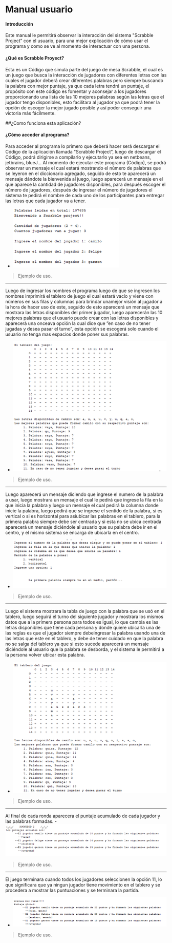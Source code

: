 # Manual usuario
#### Introducción
Este manual le permitirá observar la interacción del sistema "Scrabble Project” con el usuario, para una mejor explicación de cómo usar el programa y como se ve al momento de interactuar con una persona.
#### ¿Qué es Scrabble Proyect? 
Esta es un Código que simula parte del juego de mesa Scrabble, el cual es un juego que busca la interacción de jugadores con diferentes letras con las cuales el jugador deberá crear diferentes palabras pero siempre buscando la palabra con mejor puntaje, ya que cada letra tendrá un puntaje, el propósito con este código es fomentar y aconsejar a los jugadores proporcionando una lista de las 10 mejores palabras según las letras que el jugador tengo disponibles, esto facilitara al jugador ya que podrá tener la opción de escoger la mejor jugado posible y así poder conseguir una victoria más fácilmente.

##¿Como funciona esta aplicación? 
#### ¿Cómo acceder al programa?
Para acceder al programa lo primero que deberá hacer será descargar el Código de la aplicación llamada "Scrabble Project”, luego de descargar el Código, podrá dirigirse a compilarlo y ejecutarlo ya sea en netbeans, jetbrains, blueJ... Al momento de ejecutar este programa (Código), se podrá observar un mensaje el cual estará mostrando el número de palabras que se leyeron en el diccionario agregado, seguido de esto te aparecerá un mensaje dándote la bienvenida al juego, luego aparecerá un mensaje en el que aparece la cantidad de jugadores disponibles, para después escoger el número de jugadores, después de ingresar el número de jugadores el sistema te pedirá el nombre de cada uno de los participantes para entregar las letras que cada jugador va a tener.



- [![img1](https://github.com/Andres-Alvarez-V/ScrabbleSimulator/blob/main/imgUsos/imgEjm1.png?raw=true "img1")](https://github.com/Andres-Alvarez-V/ScrabbleSimulator/blob/main/imgUsos/imgEjm1.png?raw=true "img1") 
> Ejemplo de uso.

------------


Luego de ingresar los nombres el programa luego de que se ingresen los nombres imprimirá el tablero de juego el cual estará vacío y viene con números en sus filas y columnas para brindar unamejor visión al jugador a la hora de hacer uso de este, seguido de esto aparecerá un mensaje que mostrara las letras disponibles del primer jugador, luego aparecerán las 10 mejores palabras que el usuario puede crear con las letras disponibles y aparecerá una onceava opción la cual dice que ”en caso de no tener jugadas y desea pasar el turno”, esta opción se escogerá solo cuando el usuario no tenga mas espacios donde poner sus palabras.
- [![img2](https://github.com/Andres-Alvarez-V/ScrabbleSimulator/blob/main/imgUsos/imgEjm2.png?raw=true "img2")](https://github.com/Andres-Alvarez-V/ScrabbleSimulator/blob/main/imgUsos/imgEjm2.png?raw=true "img2")
> Ejemplo de uso.
------------

Luego aparecerá un mensaje diciendo que ingrese el numero de la palabra a usar, luego mostrara un mensaje el cual le pedirá que ingrese la fila en la que inicia la palabra y luego un mensaje el cual pedirá la columna donde inicie la palabra, luego pedirá que se ingrese el sentido de la palabra, si es vertical o si es horizontal para asíubicar las palabras en el tablero, para la primera palabra siempre debe ser centrada y si esta no se ubica centrada aparecerá un mensaje diciéndole al usuario que su palabra debe ir en el centro, y el mismo sistema se encarga de ubicarla en el centro.
- [![img3](https://github.com/Andres-Alvarez-V/ScrabbleSimulator/blob/main/imgUsos/imgEjm3.png?raw=true "img3")](https://github.com/Andres-Alvarez-V/ScrabbleSimulator/blob/main/imgUsos/imgEjm3.png?raw=true "img3")
> Ejemplo de uso.

------------

Luego el sistema mostrara la tabla de juego con la palabra que se usó en el tablero, luego seguirá el turno del siguiente jugador y mostrara los mismos datos que a la primera persona para todos es igual, lo que cambia es las letras disponibles que tiene cada persona y donde quiere ubicarla una de las reglas es que el jugador siempre debeingresar la palabra usando una de las letras que este en el tablero, y debe de tener cuidado en que la palabra no se salga del tablero ya que si esto sucede aparecerá un mensaje diciéndole al usuario que la palabra se desborda, y el sistema le permitirá a la persona volver ubicar esta palabra.
- [![img4](https://github.com/Andres-Alvarez-V/ScrabbleSimulator/blob/main/imgUsos/imgEjm4.png?raw=true "img4")](https://github.com/Andres-Alvarez-V/ScrabbleSimulator/blob/main/imgUsos/imgEjm4.png?raw=true "img4")
> Ejemplo de uso.

------------
Al final de cada ronda aparecera el puntaje acumulado de cada jugador y las palabras formadas.
-[![img5](https://github.com/Andres-Alvarez-V/ScrabbleSimulator/blob/main/imgUsos/imgEjm5.png?raw=true "img5")](https://github.com/Andres-Alvarez-V/ScrabbleSimulator/blob/main/imgUsos/imgEjm5.png?raw=true "img5")
> Ejemplo de uso.


------------

El juego terminara cuando todos los jugadores seleccionen la opción 11, lo que significara que ya ningun jugador tiene movimiento en el tablero y se procedera a mostrar las puntuaciones y se terminara la partida.

- [![img6](https://github.com/Andres-Alvarez-V/ScrabbleSimulator/blob/main/imgUsos/imgEjm6.png?raw=true "img6")](https://github.com/Andres-Alvarez-V/ScrabbleSimulator/blob/main/imgUsos/imgEjm6.png?raw=true "img6")
> Ejemplo de uso.
